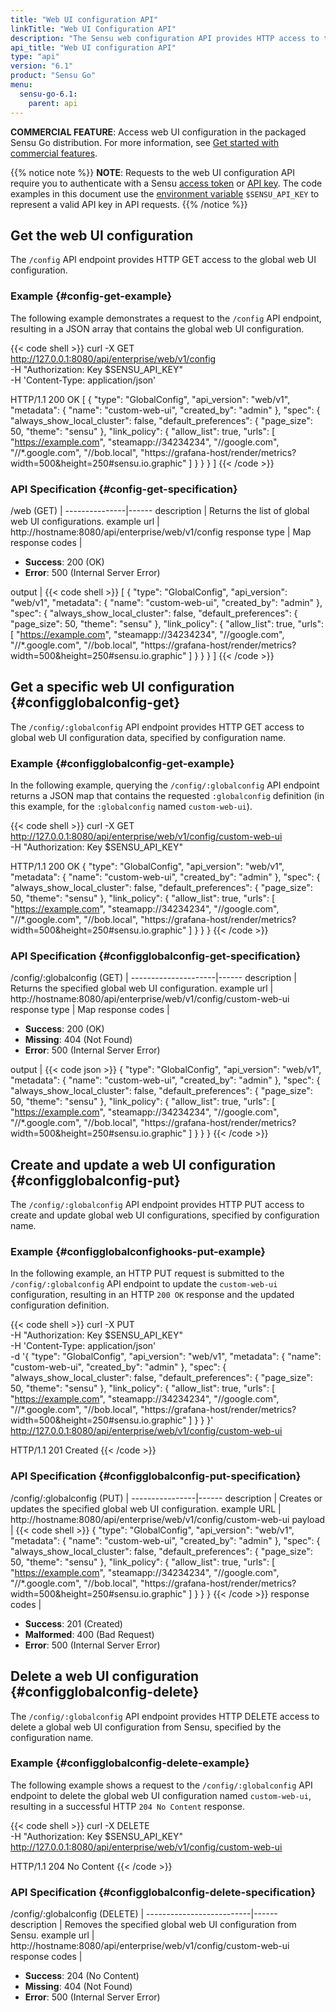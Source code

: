 ```yaml
---
title: "Web UI configuration API"
linkTitle: "Web UI Configuration API"
description: "The Sensu web configuration API provides HTTP access to the global web UI configuration. This reference includes examples for returning the global web UI configuration and adding or updating the web UI configuration. Read on for the full reference."
api_title: "Web UI configuration API"
type: "api"
version: "6.1"
product: "Sensu Go"
menu:
  sensu-go-6.1:
    parent: api
---
```


**COMMERCIAL FEATURE**: Access web UI configuration in the packaged Sensu Go distribution.
For more information, see [Get started with commercial features][1].

{{% notice note %}}
**NOTE**: Requests to the web UI configuration API require you to authenticate with a Sensu [access token](../#authenticate-with-the-authentication-api) or [API key](../#authenticate-with-an-api-key).
The code examples in this document use the [environment variable](../#configure-an-environment-variable-for-api-key-authentication) `$SENSU_API_KEY` to represent a valid API key in API requests. 
{{% /notice %}}

## Get the web UI configuration

The `/config` API endpoint provides HTTP GET access to the global web UI configuration.

### Example {#config-get-example}

The following example demonstrates a request to the `/config` API endpoint, resulting in a JSON array that contains the global web UI configuration.

{{< code shell >}}
curl -X GET \
http://127.0.0.1:8080/api/enterprise/web/v1/config \
-H "Authorization: Key $SENSU_API_KEY" \
-H 'Content-Type: application/json'

HTTP/1.1 200 OK
[
  {
    "type": "GlobalConfig",
    "api_version": "web/v1",
    "metadata": {
      "name": "custom-web-ui",
      "created_by": "admin"
    },
    "spec": {
      "always_show_local_cluster": false,
      "default_preferences": {
        "page_size": 50,
        "theme": "sensu"
      },
      "link_policy": {
        "allow_list": true,
        "urls": [
          "https://example.com",
          "steamapp://34234234",
          "//google.com",
          "//*.google.com",
          "//bob.local",
          "https://grafana-host/render/metrics?width=500&height=250#sensu.io.graphic"
        ]
      }
    }
  }
]
{{< /code >}}

### API Specification {#config-get-specification}

/web (GET)  | 
---------------|------
description    | Returns the list of global web UI configurations.
example url    | http://hostname:8080/api/enterprise/web/v1/config
response type  | Map
response codes | <ul><li>**Success**: 200 (OK)</li><li>**Error**: 500 (Internal Server Error)</li></ul>
output         | {{< code shell >}}
[
  {
    "type": "GlobalConfig",
    "api_version": "web/v1",
    "metadata": {
      "name": "custom-web-ui",
      "created_by": "admin"
    },
    "spec": {
      "always_show_local_cluster": false,
      "default_preferences": {
        "page_size": 50,
        "theme": "sensu"
      },
      "link_policy": {
        "allow_list": true,
        "urls": [
          "https://example.com",
          "steamapp://34234234",
          "//google.com",
          "//*.google.com",
          "//bob.local",
          "https://grafana-host/render/metrics?width=500&height=250#sensu.io.graphic"
        ]
      }
    }
  }
]
{{< /code >}}

## Get a specific web UI configuration {#configglobalconfig-get}

The `/config/:globalconfig` API endpoint provides HTTP GET access to global web UI configuration data, specified by configuration name.

### Example {#configglobalconfig-get-example}

In the following example, querying the `/config/:globalconfig` API endpoint returns a JSON map that contains the requested `:globalconfig` definition (in this example, for the `:globalconfig` named `custom-web-ui`).

{{< code shell >}}
curl -X GET \
http://127.0.0.1:8080/api/enterprise/web/v1/config/custom-web-ui \
-H "Authorization: Key $SENSU_API_KEY"

HTTP/1.1 200 OK
{
  "type": "GlobalConfig",
  "api_version": "web/v1",
  "metadata": {
    "name": "custom-web-ui",
    "created_by": "admin"
  },
  "spec": {
    "always_show_local_cluster": false,
    "default_preferences": {
      "page_size": 50,
      "theme": "sensu"
    },
    "link_policy": {
      "allow_list": true,
      "urls": [
        "https://example.com",
        "steamapp://34234234",
        "//google.com",
        "//*.google.com",
        "//bob.local",
        "https://grafana-host/render/metrics?width=500&height=250#sensu.io.graphic"
      ]
    }
  }
}
{{< /code >}}

### API Specification {#configglobalconfig-get-specification}

/config/:globalconfig (GET) | 
---------------------|------
description          | Returns the specified global web UI configuration.
example url          | http://hostname:8080/api/enterprise/web/v1/config/custom-web-ui
response type        | Map
response codes       | <ul><li>**Success**: 200 (OK)</li><li> **Missing**: 404 (Not Found)</li><li>**Error**: 500 (Internal Server Error)</li></ul>
output               | {{< code json >}}
{
  "type": "GlobalConfig",
  "api_version": "web/v1",
  "metadata": {
    "name": "custom-web-ui",
    "created_by": "admin"
  },
  "spec": {
    "always_show_local_cluster": false,
    "default_preferences": {
      "page_size": 50,
      "theme": "sensu"
    },
    "link_policy": {
      "allow_list": true,
      "urls": [
        "https://example.com",
        "steamapp://34234234",
        "//google.com",
        "//*.google.com",
        "//bob.local",
        "https://grafana-host/render/metrics?width=500&height=250#sensu.io.graphic"
      ]
    }
  }
}
{{< /code >}}

## Create and update a web UI configuration {#configglobalconfig-put}

The `/config/:globalconfig` API endpoint provides HTTP PUT access to create and update global web UI configurations, specified by configuration name.

### Example {#configglobalconfighooks-put-example}

In the following example, an HTTP PUT request is submitted to the `/config/:globalconfig` API endpoint to update the `custom-web-ui` configuration, resulting in an HTTP `200 OK` response and the updated configuration definition.

{{< code shell >}}
curl -X PUT \
-H "Authorization: Key $SENSU_API_KEY" \
-H 'Content-Type: application/json' \
-d '{
  "type": "GlobalConfig",
  "api_version": "web/v1",
  "metadata": {
    "name": "custom-web-ui",
    "created_by": "admin"
  },
  "spec": {
    "always_show_local_cluster": false,
    "default_preferences": {
      "page_size": 50,
      "theme": "sensu"
    },
    "link_policy": {
      "allow_list": true,
      "urls": [
        "https://example.com",
        "steamapp://34234234",
        "//google.com",
        "//*.google.com",
        "//bob.local",
        "https://grafana-host/render/metrics?width=500&height=250#sensu.io.graphic"
      ]
    }
  }
}' \
http://127.0.0.1:8080/api/enterprise/web/v1/config/custom-web-ui

HTTP/1.1 201 Created
{{< /code >}}

### API Specification {#configglobalconfig-put-specification}

/config/:globalconfig (PUT) | 
----------------|------
description     | Creates or updates the specified global web UI configuration.
example URL     | http://hostname:8080/api/enterprise/web/v1/config/custom-web-ui
payload         | {{< code shell >}}
{
  "type": "GlobalConfig",
  "api_version": "web/v1",
  "metadata": {
    "name": "custom-web-ui",
    "created_by": "admin"
  },
  "spec": {
    "always_show_local_cluster": false,
    "default_preferences": {
      "page_size": 50,
      "theme": "sensu"
    },
    "link_policy": {
      "allow_list": true,
      "urls": [
        "https://example.com",
        "steamapp://34234234",
        "//google.com",
        "//*.google.com",
        "//bob.local",
        "https://grafana-host/render/metrics?width=500&height=250#sensu.io.graphic"
      ]
    }
  }
}
{{< /code >}}
response codes  | <ul><li>**Success**: 201 (Created)</li><li>**Malformed**: 400 (Bad Request)</li><li>**Error**: 500 (Internal Server Error)</li></ul>

## Delete a web UI configuration {#configglobalconfig-delete}

The `/config/:globalconfig` API endpoint provides HTTP DELETE access to delete a global web UI configuration from Sensu, specified by the configuration name.

### Example {#configglobalconfig-delete-example}

The following example shows a request to the `/config/:globalconfig` API endpoint to delete the global web UI configuration named `custom-web-ui`, resulting in a successful HTTP `204 No Content` response.

{{< code shell >}}
curl -X DELETE \
-H "Authorization: Key $SENSU_API_KEY" \
http://127.0.0.1:8080/api/enterprise/web/v1/config/custom-web-ui

HTTP/1.1 204 No Content
{{< /code >}}

### API Specification {#configglobalconfig-delete-specification}

/config/:globalconfig (DELETE) | 
--------------------------|------
description               | Removes the specified global web UI configuration from Sensu.
example url               | http://hostname:8080/api/enterprise/web/v1/config/custom-web-ui
response codes            | <ul><li>**Success**: 204 (No Content)</li><li>**Missing**: 404 (Not Found)</li><li>**Error**: 500 (Internal Server Error)</li></ul>


[1]: ../../commercial/
